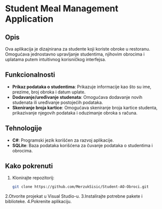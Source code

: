 # Student Meal Management Application

## Opis
Ova aplikacija je dizajnirana za studente koji koriste obroke u restoranu. Omogućava jednostavno upravljanje studentima, njihovim obrocima i uplatama putem intuitivnog korisničkog interfejsa.

## Funkcionalnosti
- **Prikaz podataka o studentima**: Prikazuje informacije kao što su ime, prezime, broj obroka i datum uplate.
- **Dodavanje/uređivanje studenata**: Omogućava dodavanje novih studenata ili uređivanje postojećih podataka.
- **Skeniranje broja kartice**: Omogućava skeniranje broja kartice studenta, prikazivanje njegovih podataka i oduzimanje obroka s računa.

## Tehnologije
- **C#**: Programski jezik korišćen za razvoj aplikacije.
- **SQLite**: Baza podataka korišćena za čuvanje podataka o studentima i obrocima.

## Kako pokrenuti
1. Klonirajte repozitorij:
   ```bash
   git clone https://github.com/MerzukSisic/Student-AO-Obroci.git
2.Otvorite projekat u Visual Studio-u.
3.Instalirajte potrebne pakete i biblioteke.
4.Pokrenite aplikaciju.

